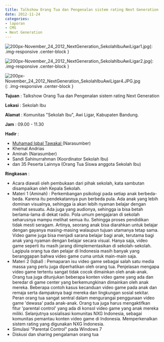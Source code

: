 ```yaml
---
title: Talkshow Orang Tua dan Pengenalan sistem rating Next Generation
date: 2012-11-24
categories:
- laporan
- CMS
- Next Generation
---
```


![200px-November_24_2012_NextGeneration_SekolahIbuAwiLigar1.jpg](/uploads/200px-November_24_2012_NextGeneration_SekolahIbuAwiLigar1.jpg){: .img-responsive .center-block }

![200px-November_24_2012_NextGeneration_SekolahIbuAwiLigar2.jpg](/uploads/200px-November_24_2012_NextGeneration_SekolahIbuAwiLigar2.jpg){: .img-responsive .center-block }

![200px-November_24_2012_NextGeneration_SekolahIbuAwiLigar4.JPG.jpg](/uploads/200px-November_24_2012_NextGeneration_SekolahIbuAwiLigar4.JPG.jpg){: .img-responsive .center-block }


**Tujuan** : Talkshow Orang Tua dan Pengenalan sistem rating Next Generation

**Lokasi** : Sekolah Ibu 

**Alamat** : Komunitas "Sekolah Ibu", Awi Ligar, Kabupaten Bandung. 

**Jam** : 09.00 - 11.30 

**Hadir** :
* [Muhamad Iqbal Tawakal ](http://wiki.ciptamedia.org/wiki/Muhamad_Iqbal_Tawakal) (Narasumber)
* Khemal Andrias
* Aminah (Narasumber)
* Sandi Sahinurrahman (Koordinator Sekolah Ibu)
* dan 35 Peserta Lainnya (Orang Tua Siswa anggota Sekolah Ibu)

**Ringkasan** :
* Acara diawali oleh pembukaan dari pihak sekolah, kata sambutan disampaikan oleh Kepala Sekolah.
* Materi 1 (Aminah) : Perkembangan psikologi pada setiap anak berbeda-beda. Karena itu pendekatannya pun berbeda pula. Ada anak yang lebih dominan visualnya, sehingga ia akan lebih nyaman belajar dengan melihat sesuatu. Ada juga yang audionya, sehingga ia bisa betah berlama-lama di dekat radio. Pola umum pengajaran di sekolah seharusnya mampu melihat semua itu. Sehingga proses pendidikan tidak mesti seragam. Artinya, seorang anak bisa diarahkan untuk belajar dengan gayanya masing-masing walaupun tujuan utamanya tetap sama. Video game juga bisa menjadi sarana belajar bagi anak, terutama bagi anak yang nyaman dengan belajar secara visual. Hanya saja, video game seperti itu masih jarang diimplementasikan di sekolah-sekolah. Lagipula orang tua dan pelajar di Indonesia masih banyak yang beranggapan bahwa video game cuma untuk main-main saja.
* Materi 2 (Iqbal) : Pemaparan isu video game sebagai salah satu media massa yang perlu juga diperhatikan oleh orang tua. Penjelasan mengapa video game tertentu sangat tidak cocok dimainkan oleh anak-anak. Orang tua juga ditunjukan beberapa konten video game yang ada dan beredar di game center yang berkemungkinan dimainkan oleh anak mereka. Beberapa contoh kasus kecanduan video game pada anak dan remaja serta dampaknya bagi mereka dan lingkungan sosial sekitar. Peran orang tua sangat sentral dalam mengurangai penggunaan video game 'dewasa' pada anak-anak. Orang tua juga harus mengaktifkan fitur 'parental control' yang ada di konsol video game yang anak mereka miliki. Selanjutnya sosialisasi komunitas NXG Indonesia, sebagai komunitas pemantau konten video game di Indonesia. Memperkenalkan sistem rating yang digunakan NXG Indonesia.
* Simulasi "Parental Control" pada Windows 7
* Diskusi dan sharing pengalaman orang tua
